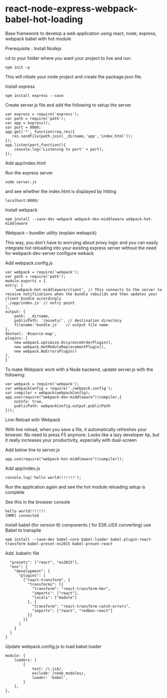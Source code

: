 # react-node-express-webpack-babel-hot-loading
Base framework to develop a web application using react, node, express, webpack babel with hot module 

Prerequisite : Install Nodejs

cd to your folder where you want your project to live and run:

    npm init –y 

This will nitiate your node project and create the package.json file.

Install express 

    npm install express --save
    
Create server.js file and add the following to setup the server

    var express = require('express');
    var path = require('path');
    var app = express();
    var port = 8080;
    app.get('*', function(req,res){
       res.sendFile(path.join(__dirname,'app','index.html'));
    });
    app.listen(port,function(){
        console.log('Listening to port' + port);
    });

Add app/index.html

Run the express server 

    node server.js
and see whether the index.html is displayed by hitting 

    localhost:8080/

Install webpack

    npm install --save-dev webpack webpack-dev-middleware webpack-hot-middleware

Webpack – bundler utility
(explain webapck)

This way, you don't have to worrying about proxy logic and you can easily integrate hot reloading into your existing express server without the need for webpack-dev-server
configure weback

Add webpack.config.js

    var webpack = require('webpack');
    var path = require('path');
    module.exports = {
    entry: [
        'webpack-hot-middleware/client', // This connects to the server to receive notifications when the bundle rebuilds and then updates your client bundle accordingly
    './app/index.js' // entry point
    ],
    output: {
        path: __dirname,
        publicPath: '/assets/', // destination directory
        filename:'bundle.js'   // output file name
    },
    devtool: '#source-map',
    plugins: [
        new webpack.optimize.OccurenceOrderPlugin(),
        new webpack.HotModuleReplacementPlugin(),
        new webpack.NoErrorsPlugin()
    ],
    }

To make Webpack work with a Node backend, update server.js with the following: 

    var webpack = require('webpack');
    var webpackConfig = require('./webpack.config');
    var compiler = webpack(webpackConfig);
    app.use(require("webpack-dev-middleware")(compiler,{
        noInfo: true,
        publicPath: webpackConfig.output.publicPath
    }));

Live-Reload with Webpack

With live reload, when you save a file, it automatically refreshes your browser. No need to press F5 anymore. Looks like a lazy developer tip, but it really increases your productivity, especially with dual-screen

Add below line to server.js

    app.use(require("webpack-hot-middleware")(compiler));

Add app/index.js

    console.log('hello world!!!!!!!');
    
Run the application again and see the hot module reloading setup is complete

See this in the browser console

    hello world!!!!!!!
    [HMR] connected
    
    
Install babel (for version 6) components ( for ES6 /JSX converting)
use Babel to transpile 

    npm install --save-dev babel-core babel-loader babel-plugin-react-transform babel-preset-es2015 babel-preset-react

Add .babelrc file

      "presets": ["react", "es2015"],
      "env": {
        "development": {
          "plugins": [
            ["react-transform", {
              "transforms": [{
                "transform": "react-transform-hmr",
                "imports": ["react"],
                "locals": ["module"]
              }, {
                "transform": "react-transform-catch-errors",
                "imports": ["react", "redbox-react"]
              }]
            }]
          ]
        }
      }
    }

Update webpack.config.js to load babel loader 

    module: {
        loaders: [
            {
                test: /\.js$/,
                exclude: /node_modules/,
                loader: 'babel',
            }
        ],
    },



